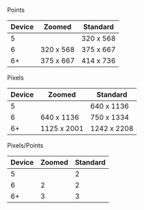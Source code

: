 Points

| Device | Zoomed    | Standard  |
|--------|-----------|-----------|
| 5      |           | 320 x 568 |
| 6      | 320 x 568 | 375 x 667 |
| 6+     | 375 x 667 | 414 x 736 |

Pixels

| Device | Zoomed      | Standard     |
|--------|-------------|--------------|
| 5      |             | 640 x 1136   |
| 6      | 640 x 1136  | 750 x 1334   |
| 6+     | 1125 x 2001 | 1242 x 2208  |

Pixels/Points

| Device | Zoomed | Standard |
|--------|--------|----------|
| 5      |        | 2        |
| 6      | 2      | 2        |
| 6+     | 3      | 3        |